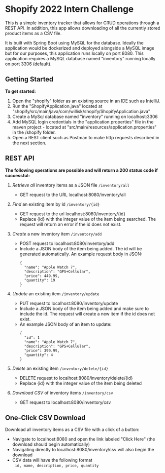 # Shopify 2022 Intern Challenge

This is a simple inventory tracker that allows for CRUD operations through a REST API. In addition, this app allows downloading of all the currently stored product items as a CSV file. 

It is built with Spring Boot using MySQL for the database. Ideally the application would be dockerized and deployed alongside a MySQL image but for our purposes, this application runs locally on port 8080. This application requires a MySQL database named "inventory" running locally on port 3306 (default).

## Getting Started
**To get started:**
   1. Open the "shopify" folder as an existing source in an IDE such as IntelliJ. 
   2. Run the "ShopifyApplication.java" located at "shopify/src/main/java/com/willisk/shopify/ShopifyApplication.java"
   3. Create a MySql database named "inventory" running on localhost:3306
   4. Add MySQL login credentials in the "application.properties" file in the maven project - located at    "src/main/resources/application.properties" in the /shopify folder. 
   5. Open a REST client such as Postman to make http requests described in the next section.  

## REST API
**The following operations are possible and will return a 200 status code if successful:**

1. *Retrieve all* inventory items as a JSON file `/inventory/all`
    - GET request to the URL localhost:8080/inventory/all


2. *Find* an existing item by id `/inventory/{id}`
    - GET request to the url localhost:8080/inventory/{id}
    - Replace {id} with the integer value of the item being searched. The request will return an error if the id does not exist.


4. *Create* a new inventory item `/inventory/add`
    - POST request to localhost:8080/inventory/add
    - Include a JSON body of the item being added. The id will be generated automatically. An example request body in JSON:
      ```
      {
        "name": "Apple Watch 7",
        "description": "GPS+Cellular",
        "price": 449.99,
        "quantity": 19
      }
      ```

3. *Update* an existing item `/inventory/update`
    - PUT request to localhost:8080/inventory/update
    - Include a JSON body of the item being added and make sure to include the id. The request will create a new item if the id does not exist.
    - An example JSON body of an item to update:
      ```
      {
        "id": 1
        "name": "Apple Watch 7",
        "description": "GPS+Cellular",
        "price": 399.99,
        "quantity": 4
      }    
      ```
4. *Delete* an existing item `/inventory/delete/{id}`
    - DELETE request to localhost:8080/inventory/delete/{id}
    - Replace {id} with the integer value of the item being deleted

5. *Download CSV* of inventory items `/inventory/csv`
    - GET request to localhost:8080/inventory/csv

## One-Click CSV Download
Download all inventory items as a CSV file with a click of a button:

- Navigate to localhost:8080 and open the link labeled "Click Here" (the download should begin automatically)
- Navigating directly to localhost:8080/inventory/csv will also begin the download
- CSV data will have the following format
      <br/>&nbsp; `id, name, description, price, quantity`
